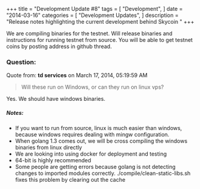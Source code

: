 +++
title = "Development Update #8"
tags = [
    "Development",
]
date = "2014-03-16"
categories = [
    "Development Updates",
]
description = "Release notes highlighting the current development behind Skycoin  "
+++

We are compiling binaries for the testnet. Will release binaries and instructions for running testnet from source. You will be able to get testnet coins by posting address in github thread.

### Question:
Quote from: **td services** on March 17, 2014, 05:19:59 AM
>Will these run on Windows, or can they run on linux vps?

Yes. We should have windows binaries.

##### Notes:
- If you want to run from source, linux is much easier than windows, because windows requires dealing with mingw configuration.
- When golang 1.3 comes out, we will be cross compiling the windows binaries from linux directly
- We are looking into using docker for deployment and testing
- 64-bit is highly recommended
- Some people are getting errors because golang is not detecting changes to imported modules correctly. ./compile/clean-static-libs.sh fixes this problem by clearing out the cache


